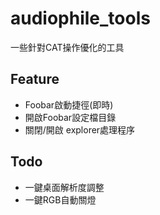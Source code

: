 # audiophile_tools
一些針對CAT操作優化的工具

## Feature

- Foobar啟動捷徑(即時)
- 開啟Foobar設定檔目錄
- 關閉/開啟 explorer處理程序

## Todo

- 一鍵桌面解析度調整
- 一鍵RGB自動關燈